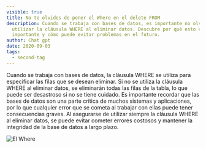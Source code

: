 ```yaml
---
visible: true
title: No te olvides de poner el Where en el delete FROM
description: Cuando se trabaja con bases de datos, es importante no olvidarse de
  utilizar la cláusula WHERE al eliminar datos. Descubre por qué esto es
  importante y cómo puede evitar problemas en el futuro.
author: Chat gpt
date: 2020-09-03
tags:
  - second-tag
---
```

Cuando se trabaja con bases de datos, la cláusula WHERE se utiliza para especificar las filas que se desean eliminar. Si no se utiliza la cláusula WHERE al eliminar datos, se eliminarán todas las filas de la tabla, lo que puede ser desastroso si no se tiene cuidado. Es importante recordar que las bases de datos son una parte crítica de muchos sistemas y aplicaciones, por lo que cualquier error que se cometa al trabajar con ellas puede tener consecuencias graves. Al asegurarse de utilizar siempre la cláusula WHERE al eliminar datos, se puede evitar cometer errores costosos y mantener la integridad de la base de datos a largo plazo.

![El Where](https://i.ytimg.com/vi/i_cVJgIz_Cs/hqdefault.jpg "El Where")